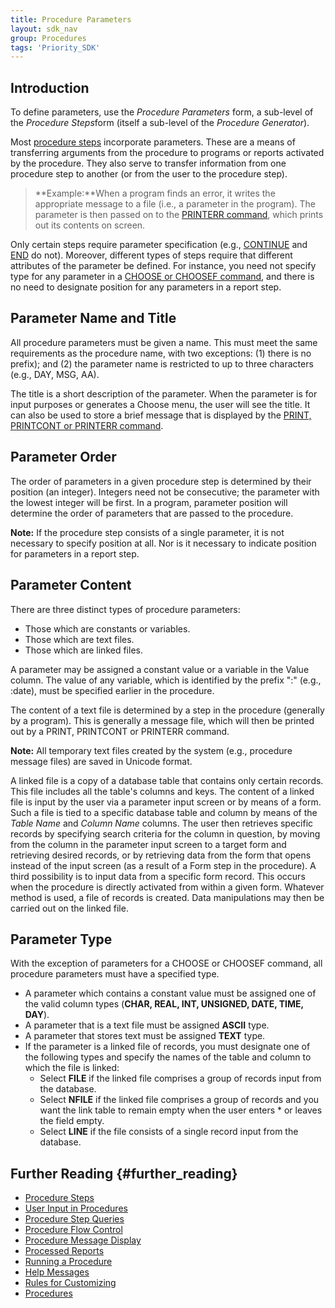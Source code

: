 ```yaml
---
title: Procedure Parameters
layout: sdk_nav
group: Procedures
tags: 'Priority_SDK'
---
```


## Introduction

To define parameters, use the *Procedure Parameters* form, a sub-level
of the *Procedure Steps*form (itself a sub-level of the *Procedure
Generator*).

Most [procedure steps](Procedure_Steps) incorporate
parameters. These are a means of transferring arguments from the
procedure to programs or reports activated by the procedure. They also
serve to transfer information from one procedure step to another (or
from the user to the procedure step).

> **Example:**When a program finds an error, it writes the appropriate
> message to a file (i.e., a parameter in the program). The parameter is
> then passed on to the [PRINTERR
> command](Procedure_Steps#Basic_Commands), which prints out
> its contents on screen.

Only certain steps require parameter specification (e.g.,
[CONTINUE](Procedure_Steps#Basic_Commands) and
[END](Procedure_Steps#Basic_Commands) do not). Moreover,
different types of steps require that different attributes of the
parameter be defined. For instance, you need not specify type for any
parameter in a [CHOOSE or CHOOSEF
command](Procedure_Steps#Basic_Commands), and there is no
need to designate position for any parameters in a report step.

## Parameter Name and Title 

All procedure parameters must be given a name. This must meet the same
requirements as the procedure name, with two exceptions: (1) there is no
prefix); and (2) the parameter name is restricted to up to three
characters (e.g., DAY, MSG, AA).

The title is a short description of the parameter. When the parameter is
for input purposes or generates a Choose menu, the user will see the
title. It can also be used to store a brief message that is displayed by
the [PRINT, PRINTCONT or PRINTERR
command](Procedure_Steps#Basic_Commands).

## Parameter Order 

The order of parameters in a given procedure step is determined by their
position (an integer). Integers need not be consecutive; the parameter
with the lowest integer will be first. In a program, parameter position
will determine the order of parameters that are passed to the procedure.


**Note:** If the procedure step consists of a single parameter, it is
not necessary to specify position at all. Nor is it necessary to
indicate position for parameters in a report step.



## Parameter Content 

There are three distinct types of procedure parameters:

-   Those which are constants or variables.
-   Those which are text files.
-   Those which are linked files.

A parameter may be assigned a constant value or a variable in the Value
column. The value of any variable, which is identified by the prefix ":"
(e.g., :date), must be specified earlier in the procedure.

The content of a text file is determined by a step in the procedure
(generally by a program). This is generally a message file, which will
then be printed out by a PRINT, PRINTCONT or PRINTERR command.

**Note:** All temporary text files created by the system (e.g., procedure message files) are
saved in Unicode format. 

A linked file is a copy of a database table that contains only certain
records. This file includes all the table's columns and keys. The
content of a linked file is input by the user via a parameter input
screen or by means of a form. Such a file is tied to a specific database
table and column by means of the *Table Name* and *Column Name* columns.
The user then retrieves specific records by specifying search criteria
for the column in question, by moving from the column in the parameter
input screen to a target form and retrieving desired records, or by
retrieving data from the form that opens instead of the input screen (as
a result of a Form step in the procedure). A third possibility is to
input data from a specific form record. This occurs when the procedure
is directly activated from within a given form. Whatever method is used,
a file of records is created. Data manipulations may then be carried out
on the linked file.

## Parameter Type 

With the exception of parameters for a CHOOSE or CHOOSEF command, all
procedure parameters must have a specified type.

-   A parameter which contains a constant value must be assigned one of
    the valid column types (**CHAR, REAL, INT, UNSIGNED, DATE, TIME,
    DAY**).
-   A parameter that is a text file must be assigned **ASCII** type.
-   A parameter that stores text must be assigned **TEXT** type.
-   If the parameter is a linked file of records, you must designate one
    of the following types and specify the names of the table and column
    to which the file is linked:
    -   Select **FILE** if the linked file comprises a group of records
        input from the database.
    -   Select **NFILE** if the linked file comprises a group of records
        and you want the link table to remain empty when the user enters
        \* or leaves the field empty.
    -   Select **LINE** if the file consists of a single record input
        from the database.

## Further Reading {#further_reading}

-   [Procedure Steps](Procedure_Steps)
-   [User Input in Procedures](Procedure-Input)
-   [Procedure Step Queries](Procedure_Step_Queries)
-   [Procedure Flow Control](Procedure_Flow_Control)
-   [Procedure Message Display](Procedure_Message_Display)
-   [Processed Reports](Processed_Reports)
-   [Running a Procedure](Running_a_Procedure)
-   [Help Messages](Help_Messages)
-   [Rules for Customizing](Rules_for_Customizing)
-   [Procedures](Procedures)
